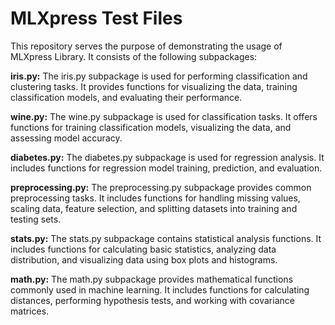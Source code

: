 # MLXpress Test Files
This repository serves the purpose of demonstrating the usage of MLXpress Library.
It consists of the following subpackages:

**iris.py:**
The iris.py subpackage is used for performing classification and clustering tasks. It provides functions for visualizing the data, training classification models, and evaluating their performance.

**wine.py:**
The wine.py subpackage is used for classification tasks. It offers functions for training classification models, visualizing the data, and assessing model accuracy.

**diabetes.py:**
The diabetes.py subpackage is used for regression analysis. It includes functions for regression model training, prediction, and evaluation.

**preprocessing.py:**
The preprocessing.py subpackage provides common preprocessing tasks. It includes functions for handling missing values, scaling data, feature selection, and splitting datasets into training and testing sets.

**stats.py:**
The stats.py subpackage contains statistical analysis functions. It includes functions for calculating basic statistics, analyzing data distribution, and visualizing data using box plots and histograms.

**math.py:**
The math.py subpackage provides mathematical functions commonly used in machine learning. It includes functions for calculating distances, performing hypothesis tests, and working with covariance matrices.



